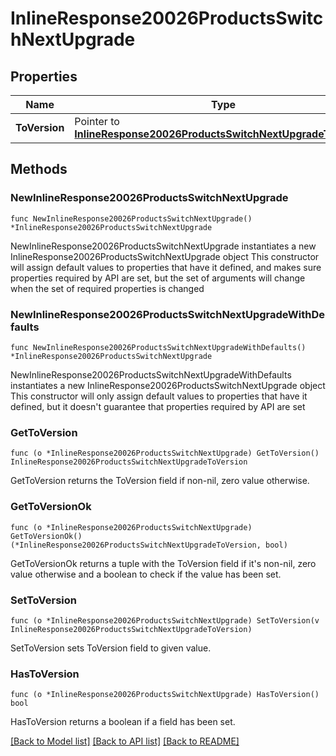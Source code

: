 # InlineResponse20026ProductsSwitchNextUpgrade

## Properties

Name | Type | Description | Notes
------------ | ------------- | ------------- | -------------
**ToVersion** | Pointer to [**InlineResponse20026ProductsSwitchNextUpgradeToVersion**](InlineResponse20026ProductsSwitchNextUpgradeToVersion.md) |  | [optional] 

## Methods

### NewInlineResponse20026ProductsSwitchNextUpgrade

`func NewInlineResponse20026ProductsSwitchNextUpgrade() *InlineResponse20026ProductsSwitchNextUpgrade`

NewInlineResponse20026ProductsSwitchNextUpgrade instantiates a new InlineResponse20026ProductsSwitchNextUpgrade object
This constructor will assign default values to properties that have it defined,
and makes sure properties required by API are set, but the set of arguments
will change when the set of required properties is changed

### NewInlineResponse20026ProductsSwitchNextUpgradeWithDefaults

`func NewInlineResponse20026ProductsSwitchNextUpgradeWithDefaults() *InlineResponse20026ProductsSwitchNextUpgrade`

NewInlineResponse20026ProductsSwitchNextUpgradeWithDefaults instantiates a new InlineResponse20026ProductsSwitchNextUpgrade object
This constructor will only assign default values to properties that have it defined,
but it doesn't guarantee that properties required by API are set

### GetToVersion

`func (o *InlineResponse20026ProductsSwitchNextUpgrade) GetToVersion() InlineResponse20026ProductsSwitchNextUpgradeToVersion`

GetToVersion returns the ToVersion field if non-nil, zero value otherwise.

### GetToVersionOk

`func (o *InlineResponse20026ProductsSwitchNextUpgrade) GetToVersionOk() (*InlineResponse20026ProductsSwitchNextUpgradeToVersion, bool)`

GetToVersionOk returns a tuple with the ToVersion field if it's non-nil, zero value otherwise
and a boolean to check if the value has been set.

### SetToVersion

`func (o *InlineResponse20026ProductsSwitchNextUpgrade) SetToVersion(v InlineResponse20026ProductsSwitchNextUpgradeToVersion)`

SetToVersion sets ToVersion field to given value.

### HasToVersion

`func (o *InlineResponse20026ProductsSwitchNextUpgrade) HasToVersion() bool`

HasToVersion returns a boolean if a field has been set.


[[Back to Model list]](../README.md#documentation-for-models) [[Back to API list]](../README.md#documentation-for-api-endpoints) [[Back to README]](../README.md)


